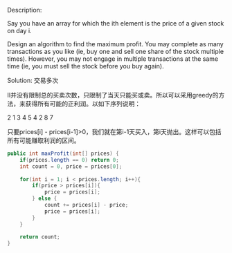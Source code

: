 Description:

Say you have an array for which the ith element is the price of a given stock on day i.

Design an algorithm to find the maximum profit. You may complete as many transactions as you like (ie, buy one and sell one share of the stock multiple times). However, you may not engage in multiple transactions at the same time (ie, you must sell the stock before you buy again).

Solution:
交易多次

II并没有限制总的买卖次数，只限制了当天只能买或卖。所以可以采用greedy的方法，来获得所有可能的正利润。以如下序列说明：

2 1 3 4 5 4 2 8 7

只要prices[i] - prices[i-1]>0，我们就在第i-1天买入，第i天抛出。这样可以包括所有可能赚取利润的区间。

```java
public int maxProfit(int[] prices) {
    if(prices.length == 0) return 0;
    int count = 0, price = prices[0];
    
    for(int i = 1; i < prices.length; i++){
        if(price > prices[i]){
            price = prices[i];
        } else {
            count += prices[i] - price; 
            price = prices[i];
        }
    }
    
    return count;
}
```